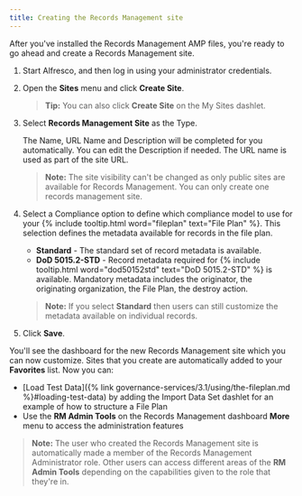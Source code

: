 ```yaml
---
title: Creating the Records Management site
---
```


After you've installed the Records Management AMP files, you're ready to go ahead and create a Records Management site.

1. Start Alfresco, and then log in using your administrator credentials.

2. Open the **Sites** menu and click **Create Site**.

    > **Tip:** You can also click **Create Site** on the My Sites dashlet.

3. Select **Records Management Site** as the Type.

    The Name, URL Name and Description will be completed for you automatically. You can edit the Description if needed. The URL name is used as part of the site URL.

    > **Note:** The site visibility can't be changed as only public sites are available for Records Management. You can only create one records management site.

4. Select a Compliance option to define which compliance model to use for your {% include tooltip.html word="fileplan" text="File Plan" %}. This selection defines the metadata available for records in the file plan.

    * **Standard** - The standard set of record metadata is available.
    * **DoD 5015.2-STD** - Record metadata required for {% include tooltip.html word="dod50152std" text="DoD 5015.2-STD" %} is available. Mandatory metadata includes the originator, the originating organization, the File Plan, the destroy action.

    > **Note:** If you select **Standard** then users can still customize the metadata available on individual records.

5. Click **Save**.

You'll see the dashboard for the new Records Management site which you can now customize. Sites that you create are automatically added to your **Favorites** list. Now you can:

* [Load Test Data]({% link governance-services/3.1/using/the-fileplan.md %}#loading-test-data) by adding the Import Data Set dashlet for an example of how to structure a File Plan
* Use the **RM Admin Tools** on the Records Management dashboard **More** menu to access the administration features

> **Note:** The user who created the Records Management site is automatically made a member of the Records Management Administrator role. Other users can access different areas of the **RM Admin Tools** depending on the capabilities given to the role that they're in.
